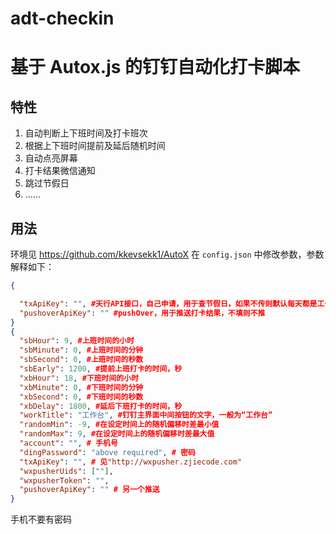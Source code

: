 # adt-checkin
# 基于 Autox.js 的钉钉自动化打卡脚本

## 特性

1. 自动判断上下班时间及打卡班次
2. 根据上下班时间提前及延后随机时间
3. 自动点亮屏幕
4. 打卡结果微信通知
5. 跳过节假日
6. ......

## 用法

环境见 https://github.com/kkevsekk1/AutoX
在 `config.json` 中修改参数，参数解释如下：

```json
{

  "txApiKey": "", #天行API接口，自己申请，用于查节假日，如果不传则默认每天都是工作日
  "pushoverApiKey": "" #pushOver，用于推送打卡结果，不填则不推
}
{
  "sbHour": 9, #上班时间的小时
  "sbMinute": 0, #上班时间的分钟
  "sbSecond": 0, #上班时间的秒数
  "sbEarly": 1200, #提前上班打卡的时间，秒
  "xbHour": 18, #下班时间的小时
  "xbMinute": 0, #下班时间的分钟
  "xbSecond": 0, #下班时间的秒数
  "xbDelay": 1800, #延后下班打卡的时间，秒
  "workTitle": "工作台", #钉钉主界面中间按钮的文字，一般为“工作台”
  "randomMin": -9, #在设定时间上的随机偏移时差最小值
  "randomMax": 9, #在设定时间上的随机偏移时差最大值
  "account": "", # 手机号
  "dingPassword": "above required", # 密码
  "txApiKey": "", # 见"http://wxpusher.zjiecode.com"
  "wxpusherUids": [""],
  "wxpusherToken": "",
  "pushoverApiKey": "" # 另一个推送
}
```

手机不要有密码
